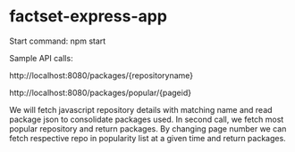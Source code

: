 # factset-express-app
Start command:
npm start

Sample API calls:

http://localhost:8080/packages/{repositoryname}

http://localhost:8080/packages/popular/{pageid}

We will fetch javascript repository details with matching name and read package json to consolidate packages used. In second call, we fetch most popular repository and return packages. By changing page number we can fetch respective repo in popularity list at a given time and return packages.

